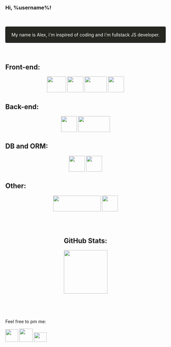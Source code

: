 ### Hi, %username%!
<br/>
<br/>
<div style='display:flex; justify-content: center; border: 1px solid black; padding: 1rem; background-color: #262721; color: white; border-radius: 0.2rem'>
  My name is Alex, i'm inspired of coding and i'm fullstack JS developer.  
</div>
<br/>
<br/>

## Front-end:

<p align='center'>
<a href="https://html.com/" title='Just a HTML5 title'>
<img src="https://upload.wikimedia.org/wikipedia/commons/thumb/6/61/HTML5_logo_and_wordmark.svg/80px-HTML5_logo_and_wordmark.svg.png" style='width: 60px; height: 50px;'></a>
<a href="https://www.w3schools.com/css/" title='SASS looks like Python <3'>
<img src="https://upload.wikimedia.org/wikipedia/commons/thumb/d/d5/CSS3_logo_and_wordmark.svg/57px-CSS3_logo_and_wordmark.svg.png" style='width: 50px; height: 50px;'></a>
<a href="https://reactjs.org/" title='I hate HBS, I love React!'>
<img src="https://upload.wikimedia.org/wikipedia/commons/thumb/a/a7/React-icon.svg/113px-React-icon.svg.png" style='width: 70px; height: 50px;'></a>
<a href="https://redux.js.org" title='Redux. Saga and Thunk included'>
<img src="https://redux.js.org/img/redux.svg" style='width: 50px; height: 50px;'></a>
</p>

## Back-end:

<p align='center'>
<a href="https://nodejs.org" title="Yeah, it's Node.js">
<img src="https://nodejs.org/static/images/logo.svg" style='width: 50px; height: 50px;'></a>
<a href="https://expressjs.com/" title='Thcoo Tchoo'>
<img src="https://upload.wikimedia.org/wikipedia/commons/thumb/6/64/Expressjs.png/200px-Expressjs.png" style='width: 100px; height: 50px;'></a>
</p>

## DB and ORM:

<p align='center'>
<a href="https://www.postgresql.org/" title="I know PostgreSQL">
<img src="https://www.postgresql.org/media/img/about/press/elephant.png" style='width: 50px; height: 50px;'></a>
<a href="https://sequelize.org/master/" title="Sequelize, it's like Prisma, but not">
<img src="https://sequelize.org/master/manual/asset/logo-small.png" style='width: 50px; height: 50px;'></a>
</p>

## Other:
<p align='center'>
<a href="https://www.python.org/" title="A little bit">
<img src="https://www.python.org/static/img/python-logo.png" style='width: 150px; height: 50px;'></a>
<a href="https://www.javascript.com/" title="It's okey feel anxios">
<img src="https://upload.wikimedia.org/wikipedia/commons/thumb/9/99/Unofficial_JavaScript_logo_2.svg/80px-Unofficial_JavaScript_logo_2.svg.png" style='width: 50px; height: 50px;'></a>
</p>

<br/>
<br/>
<h2 align="center"> GitHub Stats: </h2>
<p align='center'>
<a align="center" href="https://www.adamalston.com/"><img height="137px" align="center" src="https://github-readme-stats.vercel.app/api?username=alexsyro&hide_title=true&hide_border=true&show_icons=true&include_all_commits=true&count_private=true&line_height=21&text_color=000&icon_color=000&bg_color=0,ea6161,ffc64d,fffc4d,52fa5a&theme=graywhite" /><!-- wi*quL3fcV --></a>
</p>
<br/>
<br/>
<br/>


Feel free to pm me:
<p align='left'>
<a href="https://t.me/boreallex" title="Telegram!">
<img src="https://telegram.org/img/t_logo.svg?1" style='width: 40px; height: 40px;'></a>
<a href="https://wa.me/89105256082" title="Facebook corporation product">
<img src="https://www.freeiconspng.com/uploads/download-and-use-logo-whatsapp-png-clipart-3.png" style='width: 42px; height: 42px;'></a>
<a href="mailto:alexander.syropyatov@gmail.com" title="Send me email, pls!">
<img src="https://www.freeiconspng.com/uploads/email-marketing-icon-email-icon-1.png" style='width: 40px; height: 30px;'></a>
</p>
